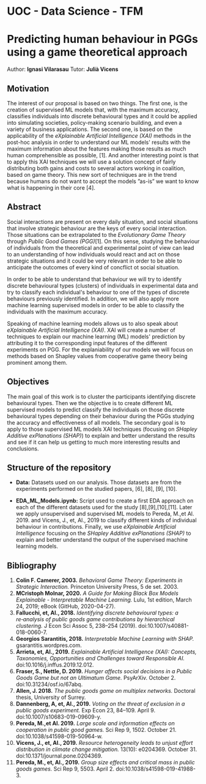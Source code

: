 # UOC - Data Science - TFM 
# Predicting human behaviour in PGGs using a game theoretical approach

Author: **Ignasi Vilarasau**
Tutor: **Julià Vicens**

## Motivation

The interest of our proposal is based on two things. The first one, is the creation of supervised ML models that, with the maximum accuracy, classifies individuals into discrete behavioural types and it could be applied into simulating societies, policy-making scenario building, and even a variety of business applications. The second one, is based on the applicability of the *eXplainable Artificial Intelligence (XAI)* methods in the post-hoc analysis in order to understand our ML models' results with the maximum information about the features making those results as much human comprehensible as possible, [1]. And another interesting point is that to apply this XAI techniques we will use a solution concept of fairly distributing both gains and costs to several actors working in coalition, based on game theory.
This new sort of techniques are in the trend because humans do not want to accept the models ”as-is” we want to know what is happening in their core [4].

## Abstract
Social interactions are present on every daily situation, and social situations that involve strategic behaviour are the keys of every social interaction. Those situations can be extrapolated to the *Evolutionary Game Theory* through *Public Good Games (PGG)*[1]. On this sense, studying the behaviour of individuals from the theoretical and experimental point of view can lead to an understanding of how individuals would react and act on those strategic situations and it could be very relevant in order to be able to anticipate the outcomes of every kind of concflict ot social situation.

In order to be able to understand that behaviour we will try to identify discrete behavioural types (clusters) of individuals in experimental data and try to classify each individual's behaviour to one of the types of discrete behaviours previously identified. In addition, we will also apply more machine learning supervised models in order to be able to classify the individuals with the maximum accuracy.

Speaking of machine learning models allows us to also speak about *eXplainable Artificial Intelligence (XAI)*. XAI will create a number of techniques to explain our machine learning (ML) models' prediction by attributing it to the corresponding input features of the different experiments on PGG. For the explaniability of our models we will focus on methods based on Shapley
values from cooperative game theory being prominent among them.

## Objectives

The main goal of this work is to cluster the participants identifying discrete behavioural types. Then we the objective is to create different ML supervised models to predict classify the individuals on those discrete behavioural types depending on their behaviour during the PGGs studying the accuracy and effectiveness of all models. 
The secondary goal is to apply to those supervised ML models XAI techniques (focusing on *SHapley Additive exPlanations (SHAP)*) to explain and better understand the results and see if it can help us getting to much more interesting results and conclusions.

## Structure of the repository

* **Data:** Datasets used on our analysis. Those datasets are from the experiments performed on the studied papers, [6], [8], [9], [10].

* **EDA_ML_Models.ipynb:** Script used to create a first EDA approach on each of the different datasets used for the study [8],[9],[10],[11]. Later we apply unsupervised and supervised ML models to Pereda, M.,et Al. 2019. and Vicens, J., et, Al., 2019 to classify different kinds of individual behaviour in contributions. Finally, we use *eXplainable Artificial Intelligence* focusing on the *SHapley Additive exPlanations (SHAP)* to explain and better understand the output of the supervised machine learning models.

## Bibliography

1. **Colin F. Camerer, 2003.** *Behavioral Game Theory: Experiments in Strategic Interaction.* Princeton University Press, 5 de set. 2003.
2. **MCristoph Molnar, 2020.** *A Guide for Making Black Box Models Explainable - Interpretable Machine Learning.* Lulu, 1st edition, March 24, 2019; eBook (GitHub, 2020-04-27).
3. **Fallucchi, et, Al., 2018.** *Identifying discrete behavioural types: a re‑analysis of public goods game contributions by hierarchical clustering.* J Econ Sci Assoc 5, 238–254 (2019). doi:10.1007/s40881-018-0060-7.
4. **Georgios Sarantitis, 2018.** *Interpretable Machine Learning with SHAP.* gsarantitis.wordpres.com.
5. **Arrieta, et, Al., 2019.** *Explainable Artificial Intelligence (XAI): Concepts, Taxonomies, Opportunities and Challenges toward Responsible AI.* doi:10.1016/j.inffus.2019.12.012.
6. **Fraser, S., Nettle, D. 2019.** *Hunger affects social decisions in a Public Goods Game but not an Ultimatum Game.* PsyArXiv. October 2. doi:10.31234/osf.io/67abq.
7. **Allen, J. 2018.** *The public goods game on multiplex networks.* Doctoral thesis, University of Surrey.
8. **Dannenberg, A, et, Al., 2019.** *Voting on the threat of exclusion in a public goods experiment.* Exp Econ 23, 84–109. April 9. doi:10.1007/s10683-019-09609-y.
9. **Pereda, M.,et Al. 2019.** *Large scale and information effects on cooperation in public good games.* Sci Rep 9, 1502. October 21. doi:10.1038/s41598-019-50964-w.
10. **Vicens, J., et, Al., 2019.** *Resource heterogeneity leads to unjust effort distribution in climate change mitigation.* 13(10): e0204369. October 31. doi:10.1371/journal.pone.0204369.
11. **Pereda, M., et, Al., 2019.** *Group size effects and critical mass in public goods games.* Sci Rep 9, 5503. April 2. doi:10.1038/s41598-019-41988-3.
